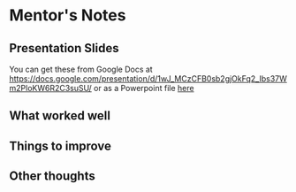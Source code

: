 # Mentor's Notes

## Presentation Slides

You can get these from Google Docs at  
https://docs.google.com/presentation/d/1wJ_MCzCFB0sb2gjOkFq2_Ibs37Wm2PloKW6R2C3suSU/
or as a Powerpoint file [here](./CYF_DB_3.pptx)

## What worked well

## Things to improve

## Other thoughts

